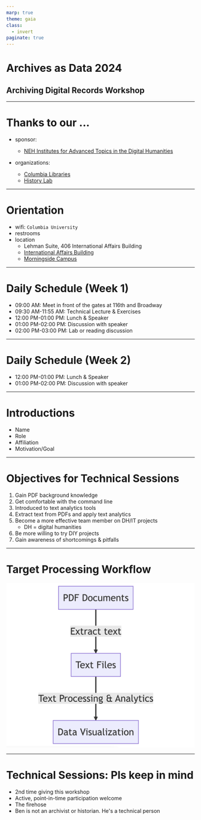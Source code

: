 ```yaml
---
marp: true
theme: gaia
class:
  - invert
paginate: true
---
```

<!-- _class: lead -->
# Archives as Data 2024
## Archiving Digital Records Workshop
---
# Thanks to our ...
* sponsor: 
  * [NEH Institutes for Advanced Topics in the Digital Humanities](https://www.neh.gov/grants/odh/institutes-advanced-topics-in-the-digital-humanities)

* organizations:
  * [Columbia Libraries](https://library.columbia.edu/)
  * [History Lab](http://history-lab.org)  
---
# Orientation
* wifi: `Columbia University`
* restrooms
* location
   * Lehman Suite, 406 International Affairs Building 
   * [International Affairs Building](https://operations.cufo.columbia.edu/content/international-affairs-building)
   * [Morningside Campus](https://cufo.columbia.edu/sites/default/files/content/morningsidemap_2015aug-7.pdf) 
---
# Daily Schedule (Week 1)
* 09:00 AM: Meet in front of the gates at 116th and Broadway
* 09:30 AM-11:55 AM: Technical Lecture & Exercises
* 12:00 PM-01:00 PM: Lunch & Speaker
* 01:00 PM-02:00 PM: Discussion with speaker
* 02:00 PM-03:00 PM: Lab or reading discussion
---
# Daily Schedule (Week 2)
* 12:00 PM-01:00 PM: Lunch & Speaker
* 01:00 PM-02:00 PM: Discussion with speaker
---
# Introductions
* Name
* Role
* Affiliation
* Motivation/Goal
---
# Objectives for Technical Sessions
1. Gain PDF background knowledge
2. Get comfortable with the command line
3. Introduced to text analytics tools
4. Extract text from PDFs and apply text analytics
5. Become a more effective team member on DH/IT projects
   * DH = digital humanities
6. Be more willing to try DIY projects
7. Gain awareness of shortcomings & pitfalls
---
# Target Processing Workflow
![height:480px width:640px](./static/target-processing-workflow.png)

---
# Technical Sessions: Pls keep in mind
* 2nd time giving this workshop
* Active, point-in-time participation welcome
* The firehose
* Ben is not an archivist or historian. He's a technical person
